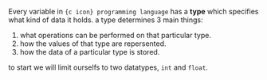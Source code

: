 Every variable in `{c icon} programming language` has a **type** which specifies what kind of data it holds. a type determines 3 main things:
1. what operations can be performed on that particular type.
2. how the values of that type are repersented.
3. how the data of a particular type is stored.

to start we will limit ourselfs to two datatypes, `int` and `float`.
